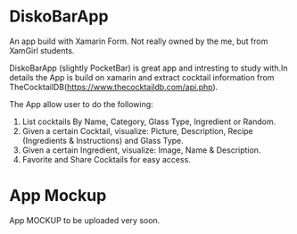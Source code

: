 # DiskoBarApp
An app build with Xamarin Form. Not really owned by the me, but from XamGirl students.

DiskoBarApp (slightly PocketBar) is great app and intresting to study with.In details the App is build on xamarin and extract cocktail information from TheCocktailDB(https://www.thecocktaildb.com/api.php).

The App allow user to do the following:

1) List cocktails By Name, Category, Glass Type, Ingredient or Random.
2) Given a certain Cocktail, visualize: Picture, Description, Recipe (Ingredients & Instructions) and Glass Type.
3) Given a certain Ingredient, visualize: Image, Name & Description.
4) Favorite and Share Cocktails for easy access.

# App Mockup 
App MOCKUP to be uploaded very soon.
